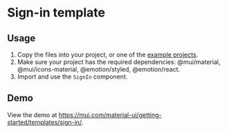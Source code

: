 # Sign-in template

## Usage

<!-- #default-branch-switch -->

1. Copy the files into your project, or one of the [example projects](https://github.com/mui/material-ui/tree/master/examples).
2. Make sure your project has the required dependencies: @mui/material, @mui/icons-material, @emotion/styled, @emotion/react.
3. Import and use the `SignIn` component.

## Demo

<!-- #default-branch-switch -->

View the demo at https://mui.com/material-ui/getting-started/templates/sign-in/.
